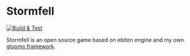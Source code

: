 # Stormfell

[![Build & Test](https://github.com/elemir/gloomo/actions/workflows/test.yaml/badge.svg)](https://github.com/elemir/gloomo/actions/workflows/test.yaml)

Stormfell is an open source game based on ebiten engine and my own [gloomo framework](github.com/elemir/gloomo).
